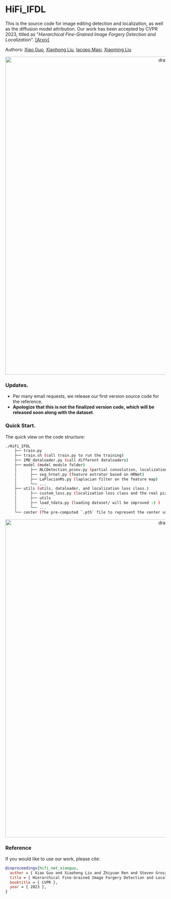# HiFi_IFDL

This is the source code for image editing detection and localization, as well as the diffusion model attribution. Our work has been accepted by CVPR $2023$, titled as "*Hierarchical Fine-Grained Image Forgery Detection and Localization*". [[Arxiv]](https://arxiv.org/pdf/2303.17111.pdf)

Authors: [Xiao Guo](https://scholar.google.com/citations?user=Gkc-lAEAAAAJ&hl=en), [Xiaohong Liu](https://jhc.sjtu.edu.cn/~xiaohongliu/), [Iacopo Masi](https://iacopomasi.github.io/), [Xiaoming Liu](http://cvlab.cse.msu.edu/)

<p align="center">
  <img src="https://github.com/CHELSEA234/HiFi_IFDL/blob/main/figures/overview_4.png" alt="drawing" width="1000"/>
</p>

### Updates.
- Per many email requests, we release our first version source code for the reference. 
- **Apologize that this is not the finalized version code, which will be released soon along with the dataset**.

### Quick Start.
The quick view on the code structure:
```bash
./HiFi_IFDL
    ├── train.py
    ├── train.sh (call train.py to run the training)
    ├── IMD_dataloader.py (call different dataloaders)
    ├── model (model module folder)
    │      ├── NLCDetection_pconv.py (partial convolution, localization and classification modules)
    │      ├── seg_hrnet.py (feature extrator based on HRNet)
    │      ├── LaPlacianMs.py (laplacian filter on the feature map)
    │      └── ...   
    ├── utils (utils, dataloader, and localization loss class.)
    │      ├── custom_loss.py (localization loss class and the real pixel center initialization)
    │      ├── utils 
    │      ├── load_tdata.py (loading dataset/ will be improved :) )
    │      └── ...   
    └── center (The pre-computed `.pth` file to represent the center used in the localization loss.)
```
<p align="center">
  <img src="https://github.com/CHELSEA234/HiFi_IFDL/blob/main/figures/architecture.png" alt="drawing" width="1000"/>
</p>

### Reference
If you would like to use our work, please cite:
```Bibtex
@inproceedings{hifi_net_xiaoguo,
  author = { Xiao Guo and Xiaohong Liu and Zhiyuan Ren and Steven Grosz and Iacopo Masi and Xiaoming Liu },
  title = { Hierarchical Fine-Grained Image Forgery Detection and Localization },
  booktitle = { CVPR },
  year = { 2023 },
}
```
